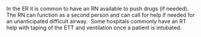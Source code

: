 In the ER it is common to have an RN available to push drugs (if needed).  The RN can function as a second person and can call for help if needed for an unanticipated difficult airway.  Some hospitals commonly have an RT help with taping of the ETT and ventilation once a patient is intubated.